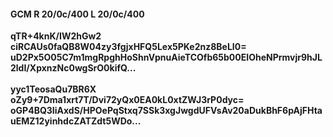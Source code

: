 #### GCM R 20/0c/400 L 20/0c/400
**qTR+4knK/IW2hGw2**<br/>**ciRCAUs0faQB8W04zy3fgjxHFQ5Lex5PKe2nz8BeLI0=**<br/>**uD2Px5O05C7m1mgRpghHoShnVpnuAieTCOfb65b00EIOheNPrmvjr9hJL2ldI/XpxnzNc0wgSrO0kifQ...**<br/><br/>
**yyc1TeosaQu7BR6X**<br/>**oZy9+7Dma1xrt7T/Dvi72yQx0EA0kL0xtZWJ3rP0dyc=**<br/>**oGP4BQ3IiAxdS/HPOePqStxq7SSk3xgJwgdUFVsAv20aDukBhF6pAjFHtauEMZ12yinhdcZATZdt5WDo...**